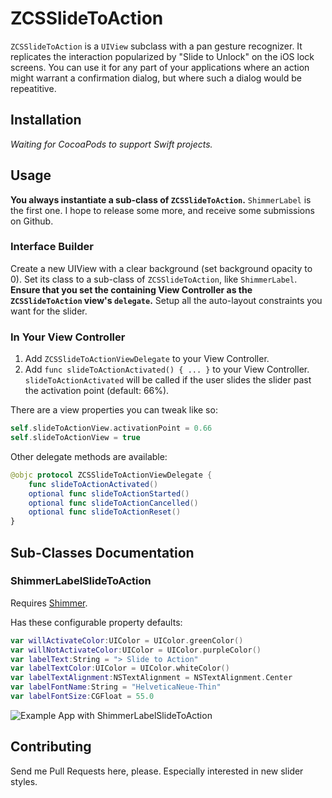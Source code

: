 ZCSSlideToAction
========================================
`ZCSSlideToAction` is a `UIView` subclass with a pan gesture recognizer. It replicates the interaction popularized by "Slide to Unlock" on the iOS lock screens. You can use it for any part of your applications where an action might warrant a confirmation dialog, but where such a dialog would be repeatitive.

## Installation ##
*Waiting for CocoaPods to support Swift projects.*

## Usage ##

**You always instantiate a sub-class of `ZCSSlideToAction`.** `ShimmerLabel` is the first one. I hope to release some more, and receive some submissions on Github.

### Interface Builder ###
Create a new UIView with a clear background (set background opacity to 0). Set its class to a sub-class of `ZCSSlideToAction`, like `ShimmerLabel`. **Ensure that you set the containing View Controller as the `ZCSSlideToAction` view's `delegate`.** Setup all the auto-layout constraints you want for the slider.

### In Your View Controller ###

1. Add `ZCSSlideToActionViewDelegate` to your View Controller.
2. Add `func slideToActionActivated() { ... }` to your View Controller. `slideToActionActivated` will be called if the user slides the slider past the activation point (default: 66%).

There are a view properties you can tweak like so:
```Swift
self.slideToActionView.activationPoint = 0.66
self.slideToActionView = true
```

Other delegate methods are available:

```Swift
@objc protocol ZCSSlideToActionViewDelegate {
	func slideToActionActivated()
	optional func slideToActionStarted()
	optional func slideToActionCancelled()
	optional func slideToActionReset()
}
```

## Sub-Classes Documentation ##

### ShimmerLabelSlideToAction ###
Requires [Shimmer](https://github.com/facebook/Shimmer).

Has these configurable property defaults:

```Swift
var willActivateColor:UIColor = UIColor.greenColor()
var willNotActivateColor:UIColor = UIColor.purpleColor()
var labelText:String = "> Slide to Action"
var labelTextColor:UIColor = UIColor.whiteColor()
var labelTextAlignment:NSTextAlignment = NSTextAlignment.Center
var labelFontName:String = "HelveticaNeue-Thin"
var labelFontSize:CGFloat = 55.0
```

![Example App with ShimmerLabelSlideToAction](/../screenshots/ShimmerLabelSlideToAction-preview.gif?raw=true "Example App with ShimmerLabelSlideToAction")

## Contributing ##
Send me Pull Requests here, please. Especially interested in new slider styles.
